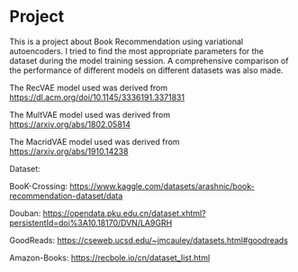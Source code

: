 # Project
This is a project about Book Recommendation using variational autoencoders. I tried to find the most appropriate parameters for the dataset during the model training session. A comprehensive comparison of the performance of different models on different datasets was also made.

The RecVAE model used was derived from https://dl.acm.org/doi/10.1145/3336191.3371831

The MultVAE model used was derived from https://arxiv.org/abs/1802.05814

The MacridVAE model used was derived from https://arxiv.org/abs/1910.14238

Dataset:

BooK-Crossing: https://www.kaggle.com/datasets/arashnic/book-recommendation-dataset/data

Douban: https://opendata.pku.edu.cn/dataset.xhtml?persistentId=doi%3A10.18170/DVN/LA9GRH

GoodReads: https://cseweb.ucsd.edu/~jmcauley/datasets.html#goodreads

Amazon-Books: https://recbole.io/cn/dataset_list.html

